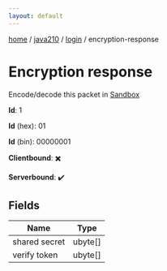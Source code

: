 ```yaml
---
layout: default
---
```


[home](/)  /  [java210](/protocol/java210)  /  [login](/protocol/java210/login)  /  encryption-response

# Encryption response

Encode/decode this packet in [Sandbox](../../../sandbox/java210#Login.EncryptionResponse)

**Id**: 1

**Id** (hex): 01

**Id** (bin): 00000001

**Clientbound**: ✖️

**Serverbound**: ✔️

## Fields

Name | Type
---|---
shared secret | ubyte[]
verify token | ubyte[]
